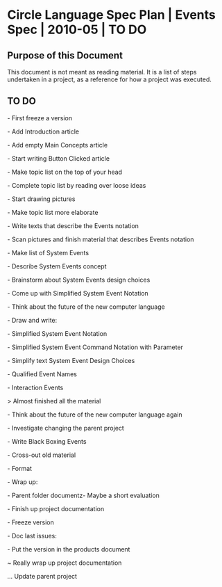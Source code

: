 ﻿Circle Language Spec Plan | Events Spec | 2010-05 | TO DO
=========================================================


Purpose of this Document
-------------------------

This document is not meant as reading material. It is a list of steps undertaken in a project, as a reference for how a project was executed.


TO DO
-----

\- First freeze a version

\- Add Introduction article

\- Add empty Main Concepts article

\- Start writing Button Clicked article

\- Make topic list on the top of your head

\- Complete topic list by reading over loose ideas

\- Start drawing pictures

\- Make topic list more elaborate

\- Write texts that describe the Events notation

\- Scan pictures and finish material that describes Events notation

\- Make list of System Events

\- Describe System Events concept

\- Brainstorm about System Events design choices

\- Come up with Simplified System Event Notation

\- Think about the future of the new computer language

\- Draw and write:

\- Simplified System Event Notation

\- Simplified System Event Command Notation with Parameter

\- Simplify text System Event Design Choices

\- Qualified Event Names

\- Interaction Events

\> Almost finished all the material

\- Think about the future of the new computer language again

\- Investigate changing the parent project

\- Write Black Boxing Events

\- Cross-out old material

\- Format

\- Wrap up:

\- Parent folder documentz- Maybe a short evaluation

\- Finish up project documentation

\- Freeze version

\- Doc last issues:

\- Put the version in the products document

~ Really wrap up project documentation

... Update parent project
